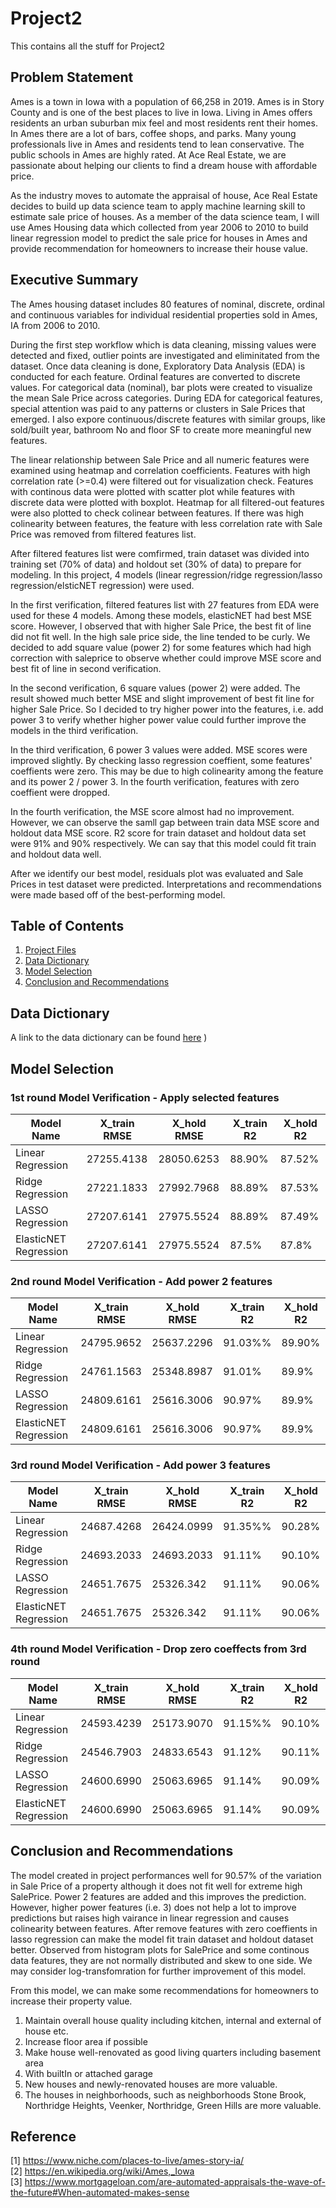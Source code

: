 # Project2
This contains all the stuff for Project2
## Problem Statement

Ames is a town in Iowa with a population of 66,258 in 2019. Ames is in Story County and is one of the best places to live in Iowa. Living in Ames offers residents an urban suburban mix feel and most residents rent their homes. In Ames there are a lot of bars, coffee shops, and parks. Many young professionals live in Ames and residents tend to lean conservative. The public schools in Ames are highly rated. At Ace Real Estate, we are passionate about helping our clients to find a dream house with affordable price. 

As the industry moves to automate the appraisal of house, Ace Real Estate decides to build up data science team to apply machine learning skill to estimate sale price of houses. As a member of the data science team, I will use Ames Housing data which collected from year 2006 to 2010 to build linear regression model to predict the sale price for houses in Ames and provide recommendation for homeowners to  increase their house value. 

## Executive Summary
The Ames housing dataset includes 80 features of nominal, discrete, ordinal and continuous variables for individual residential properties sold in Ames, IA from 2006 to 2010.

During the first step workflow which is data cleaning, missing values were detected and fixed, outlier points are investigated and eliminitated from the dataset. Once data cleaning is done, Exploratory Data Analysis (EDA) is conducted for each feature. Ordinal features are converted to discrete values. For categorical data (nominal), bar plots were created to visualize the mean Sale Price across categories. During EDA for categorical features, special attention was paid to any patterns or clusters in Sale Prices that emerged. I also expore continuous/discrete features with similar groups, like sold/built year, bathroom No and floor SF to create more meaningful new features. 

The linear relationship between Sale Price and all numeric features were examined using heatmap and correlation coefficients. Features with high correlation rate (>=0.4) were filtered out for visualization check. 
Features with continous data were plotted with scatter plot while features with discrete data were plotted with boxplot. 
Heatmap for all filtered-out features were also plotted to check colinear between features. If there was high colinearity between features, the feature with less correlation rate with Sale Price was removed from filtered features list. 

After filtered features list were comfirmed, train dataset was divided into training set (70% of data) and holdout set (30% of data) to prepare for modeling. In this project, 4 models (linear regression/ridge regression/lasso regression/elsticNET regression) were used. 

In the first verification, filtered features list with 27 features from EDA were used for these 4 models. Among these models, elasticNET had best MSE score. However, I observed that with higher Sale Price, the best fit of line did not fit well. In the high sale price side, the line tended to be curly. We decided to add square value (power 2) for some features which had high correction with saleprice to observe whether could improve MSE score and best fit of line in second verification. 

In the second verification, 6 square values (power 2) were added. The result showed much better MSE and slight improvement of best fit line for higher Sale Price. So I decided to try higher power into the features, i.e. add power 3 to verify whether higher power value could further improve the models in the third verification. 

In the third verification, 6 power 3 values were added. MSE scores were improved slightly. By checking lasso regression coeffient, some features' coeffients were zero. This may be due to high colinearity among the feature and its power 2 / power 3. In the fourth verification, features with zero coeffient were dropped. 


In the fourth verification, the MSE score almost had no improvement. However, we can observe the samll gap between train data MSE score and holdout data MSE score. R2 score for train dataset and holdout data set were 91% and 90% respectively. We can say that this model could fit train and holdout data well. 

After we identify our best model, residuals plot was evaluated and Sale Prices in test dataset were predicted. Interpretations and recommendations were made based off of the best-performing model.

## Table of Contents
1. [Project Files](#../datasets)
2. [Data Dictionary](#Data-Dictionary)
3. [Model Selection](#Model-Selection)
4. [Conclusion and Recommendations](#Conclusion-and-Recommendations)

## Data Dictionary
A link to the data dictionary can be found [here](http://jse.amstat.org/v19n3/decock/DataDocumentation.txt)
)
## Model Selection
### 1st round Model Verification - Apply selected features
Model Name | X_train RMSE | X_hold RMSE|X_train R2|X_hold R2
-|-|-|-|-
Linear Regression |27255.4138|28050.6253|88.90%|87.52%
Ridge Regression|27221.1833|27992.7968|88.89%|87.53%
LASSO Regression|27207.6141|27975.5524|88.89%|87.49%
ElasticNET Regression|27207.6141|27975.5524|87.5%|87.8%

### 2nd round Model Verification - Add power 2 features
Model Name | X_train RMSE | X_hold RMSE|X_train R2|X_hold R2
-|-|-|-|-
Linear Regression |24795.9652|25637.2296|91.03%%|89.90%
Ridge Regression|24761.1563|25348.8987|91.01%|89.9%
LASSO Regression|24809.6161|25616.3006|90.97%|89.9%
ElasticNET Regression|24809.6161|25616.3006|90.97%|89.9%

### 3rd round Model Verification - Add power 3 features
Model Name | X_train RMSE | X_hold RMSE|X_train R2|X_hold R2
-|-|-|-|-
Linear Regression|24687.4268|26424.0999|91.35%%|90.28%
Ridge Regression|24693.2033|24693.2033|91.11%|90.10%
LASSO Regression|24651.7675|25326.342|91.11%|90.06%
ElasticNET Regression|24651.7675|25326.342|91.11%|90.06%

### 4th round Model Verification - Drop zero coeffects from 3rd round
Model Name | X_train RMSE | X_hold RMSE|X_train R2|X_hold R2
-|-|-|-|-
Linear Regression|24593.4239|25173.9070|91.15%%|90.10%
Ridge Regression|24546.7903|24833.6543|91.12%|90.11%
LASSO Regression|24600.6990|25063.6965|91.14%|90.09%
ElasticNET Regression|24600.6990|25063.6965|91.14%|90.09%


## Conclusion and Recommendations
The model created in project performances well for 90.57% of the variation in Sale Price of a property although it does not fit well for extreme high SalePrice. Power 2 features are added and this improves the prediction. However, higher power features (i.e. 3) does not help a lot to improve predictions but raises high vairance in linear regression and causes colinearity between features. After remove features with zero coeffients in lasso regression can make the model fit train dataset and holdout dataset better. Observed from histogram plots for SalePrice and some continous data features, they are not normally distributed and skew to one side. We may consider log-transfomration for further improvement of this model. 

From this model, we can make some recommendations for homeowners to increase their property value. 
  1. Maintain overall house quality including kitchen, internal and external of house etc.
  2. Increase floor area if possible 
  3. Make house well-renovated as good living quarters including basement area
  4. With builtIn or attached garage
  5. New houses and newly-renovated houses are more valuable. 
  6. The houses in neighborhoods, such as neighborhoods Stone Brook, Northridge Heights, Veenker, Northridge, Green Hills are more valuable. 

## Reference
[1] https://www.niche.com/places-to-live/ames-story-ia/                                                                                                                       
[2] https://en.wikipedia.org/wiki/Ames,_Iowa                                                                                                                                   
[3] https://www.mortgageloan.com/are-automated-appraisals-the-wave-of-the-future#When-automated-makes-sense
